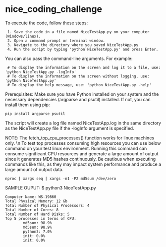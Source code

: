 # nice_coding_challenge


To execute the code, follow these steps:

     1. Save the code in a file named NiceTestApp.py on your computer (Windows/linux).
     2. Open a command prompt or terminal window.
     3. Navigate to the directory where you saved NiceTestApp.py
     4. Run the script by typing 'python NiceTestApp.py' and press Enter.

 You can also pass the command-line arguments. For example:

     # To display the information on the screen and log it to a file, use: 'python NiceTestApp.py -logInfo'
     # To display the information on the screen without logging, use: 'python NiceTestApp.py'
     # To display the help message, use: 'python NiceTestApp.py -help'

Prerequisites: Make sure you have Python installed on your system and the necessary dependencies (argparse and psutil) installed. If not, you can install them using pip:
```
pip install argparse psutil
```
The script will create a log file named NiceTestApp.log in the same directory as the NiceTestApp.py file if the -logInfo argument is specified.

NOTE: The fetch_top_cpu_processes() function works for linux machines only. \n
To test top processes consuming high resources you can use below command on your test linux environment. Running this command can consume significant CPU resources and generate a large amount of output since it generates MD5 hashes continuously. Be cautious when executing commands like this, as they may impact system performance and produce a large amount of output data.
```
nproc | xargs seq | xargs -n1 -P2 md5sum /dev/zero
```


SAMPLE OUPUT:
$ python3 NiceTestApp.py
```
Computer Name: WS-19860
Total Physical Memory: 12 Gb
Total Number of Physical Processors: 4
Total Number of Cores: 8
Total Number of Hard Disks: 5
Top 5 processes in terms of CPU:
        md5sum: 98.9%
        md5sum: 98.9%
        python3: 7.0%
        init: 0.0%
        init: 0.0%
```
